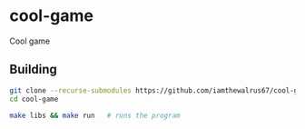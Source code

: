 # cool-game
Cool game

## Building

```sh
git clone --recurse-submodules https://github.com/iamthewalrus67/cool-game.git    # pull with siubmodules
cd cool-game

make libs && make run   # runs the program
```
